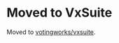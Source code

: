 # Moved to VxSuite

Moved to [votingworks/vxsuite](https://github.com/votingworks/vxsuite/tree/main/apps/election-manager).
